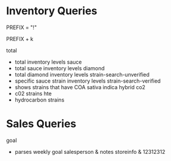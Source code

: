 # Inventory Queries

PREFIX = "!"

PREFIX + k

total

- total inventory levels
  sauce
- total sauce inventory levels
  diamond
- total diamond inventory levels
  strain-search-unverified
- specific sauce strain inventory levels
  strain-search-verified
- shows strains that have COA
  sativa
  indica
  hybrid
  co2
- c02 strains
  hte
- hydrocarbon strains

# Sales Queries

goal

- parses weekly goal
  salesperson & notes
  storeinfo & 12312312
